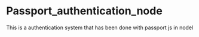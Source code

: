 # Passport_authentication_node
This is a authentication system that has been done with passport js in nodel
